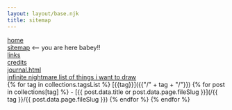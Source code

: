 ```yaml
---
layout: layout/base.njk
title: sitemap
---
```

<div class="pages-article">

[home](/)  
[sitemap](/sitemap/) \<-- you are here babey!!  
[links](/links/)  
[credits](/credits/)  
[journal.html](/journal_html/)  
[infinite nightmare list of things i want to draw](/infinite_nightmare/)  
{% for tag in collections.tagsList %}
  [{{tag}}]({{"/" + tag + "/"}})
  {% for post in collections[tag] %}
 \- [{{ post.data.title or post.data.page.fileSlug }}](/{{ tag }}/{{ post.data.page.fileSlug }})
  {% endfor %}
{% endfor %}
</div>